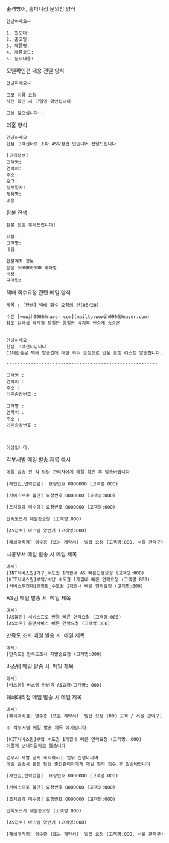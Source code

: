 출격방어, 홈퍼니싱 문의방 양식
```
안녕하세요~!

1. 원오더: 
2. 출고일: 
3. 제품명: 
4. 제품코드: 
5. 문의내용: 
```

모델확인건 내용 전달 양식
```
안녕하세요~!

고코 이름 요청
사진 확인 시 모델명 확인됩니다.

고생 많으십니다~!
```

더홈 양식
```
안녕하세요
한샘 고객센터로 소파 AS요청건 인입되어 전달드립니다

[고객정보] 
고객명: 
연락처: 
주소: 
오더: 
설치일자: 
제품명:
내용: 
```

환불 진행
```
환불 진행 부탁드립니다!

요청: 
고객명: 
내용: 

환불계좌 정보
은행 000000000 계좌명
비용: 
구매일: 
```

택배 회수요청 관련 메일 양식  
```
제목 : [한샘] 택배 회수 요청의 건(06/20)  
  
수신 [wowih0906@naver.com](mailto:wowih0906@naver.com)  
참조 김태섭 곽지철 최일한 양일권 박지후 반승재 송승훈  
  
  
안녕하세요   
한샘 고객센터입니다  
CJ대한통운 택배 발송건에 대한 회수 요청으로 반품 요청 리스트 발송합니다.  
  
--------------------------------------------------------  
  
고객명 :   
연락처 :   
주소 :   
기존송장번호 :   
  
고객명 :   
연락처 :   
주소 :   
기존송장번호 :   
   
  
  
이상입니다.
```

각부서별 메일 발송 제목 예시
```
메일 발송 전 각 담당 관리자에게 메일 확인 후 발송바랍니다   
  
[재인입,연락없음]  요청번호 OOOOOOO (고객명:OOO)  
  
[서비스프로 불만] 요청번호 OOOOOOO (고객명:OOO)  
  
[조치결과 미수긍] 요청번호 OOOOOOO (고객명:OOO)  
  
만족도조사 재발송요청 (고객명:OOO)  
  
[AS접수] 바스템 양변기 (고객명:OOO)  
  
[폐쇄대리점] 영수증 (또는 계약서)  발급 요청 (고객명:OOO, 서울 관악구)
```

시공부서 메일 발송 시 메일 제목 
```
예시)  
[INT서비스원]가구_수도권 1개월내 AS 빠른진행요청 (고객명:000)  
[KIT서비스원]부엌/수납_수도권 1개월내 빠른 연락요청 (고객명:000)  
[서비스투건재]휴장판_수도권 1개월내 빠른 연락요청 (고객명:000)  
```

AS팀 메일 발송 시  메일 제목  
```
예시)  
[AS불만] 서비스프로 변경 빠른 연락요청 (고객명:000)  
[AS외주] 홈앤서비스 빠른 연락요청 (고객명:000)  
```

만족도 조사 메일 발송 시  메일 제목
```
예시)  
[만족도] 만족도조사 재발송요청 (고객명:000)  
```

바스템 메일 발송 시  메일 제목
```
예시)  
[바스템] 바스템 양변기 AS요청(고객명: 000)  
```

폐쇄대리점 메일 발송 시 메일 제목  
```
예시)  
[폐쇄대리점] 영수증 (또는 계약서)  발급 요청 (000 고객 / 서울 관악구)
```


```
※ 각부서별 메일 발송 제목 예시입니다  
  
[KIT서비스원]부엌_수도권 1개월내 빠른 연락요청 (고객명: OOO)  
이렇게 보내지말라고 했습니다  
  
업무시 제발 공지 숙지하시고 업무 진행바라며  
메일 발송시 본인 담당 중간관리자에게 메일 필히 검수 후 발송바랍니다  
  
[재인입,연락없음]  요청번호 OOOOOOO (고객명:OOO)  
  
[서비스프로 불만] 요청번호 OOOOOOO (고객명:OOO)  
  
[조치결과 미수긍] 요청번호 OOOOOOO (고객명:OOO)  
  
만족도조사 재발송요청 (고객명:OOO)  
  
[AS접수] 바스템 양변기 (고객명:OOO)  
  
[폐쇄대리점] 영수증 (또는 계약서)  발급 요청 (고객명:OOO, 서울 관악구)
```